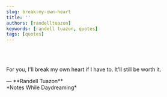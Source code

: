 ```yaml
---
slug: break-my-own-heart
title: ''
authors: [randelltuazon]
keywords: [randell tuazon, quotes]
tags: [quotes]
---
```


<br/><br/>

For you, I'll break my own heart if I have to.
It'll still be worth it.

<footer>— **Randell Tuazon** <div class="text-sm mt-1">*Notes While Daydreaming*</div></footer>

